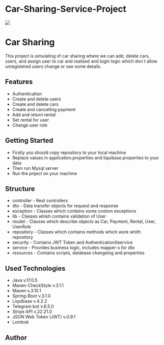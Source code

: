 # Car-Sharing-Service-Project
<img src="https://st4.depositphotos.com/3275449/41883/v/450/depositphotos_418834060-stock-illustration-online-ordering-taxi-car-rent.jpg">
<h1>Car Sharing</h1>
This project is simulating of car sharing where we can add, delete cars, users, and assign user to 
car and realised and login logic which don`t allow unregistered users change or see some details.
<h2>Features</h2>
<ul>
<li>Authentication</li>
<li>Create and delete users</li>
<li>Create and delete cars</li>
<li>Create and cancelling payment</li>
<li>Add and return rental</li>
<li>Set rental for user</li>
<li>Change user role</li>
</ul>
<h2>Getting Started</h2>
<ul>
<li>Firstly you should copy repository to your local machine</li>
<li>Replace values in application.properties and liquibase.properties to your data</li>
<li>Then run Mysql server</li>
<li>Run the priject on your machine</li>
</ul>
<h2>Structure</h2>
<ul>
<li>controller - Rest controllers</li>
<li>dto - Data transfer objects for request and response</li>
<li>exception - Classes which contains some costom exceptions</li>
<li>lib - Classes whish contains validation of User</li>
<li>model - Classes which describe objects as Car, Payment, Rental, User, UserRole</li>
<li>repository - Classes which contains methods which work whith repository</li>
<li>security - Contains JWT Token and AuthenticationSeervice</li>
<li>service - Provides business logic, includes mapper-s for dto</li>
<li>resources - Contains scripts, database changelog and properties</li>
</ul>
<h2>Used Technologies</h2>
<ul>
<li>Java v.17.0.5</li>
<li>Maven-CheckStyle v.3.1.1</li>
<li>Maven v.3.10.1</li>
<li>Spring-Boot v.3.1.0</li>
<li>Liquibase v.4.2.2</li>
<li>Telegram bot v.6.5.0</li>
<li>Stripe API v.22.21.0</li>
<li>JSON Web Token (JWT) v.0.9.1</li>
<li>Lombok</li>
</ul>
<h2>Author</h2>
